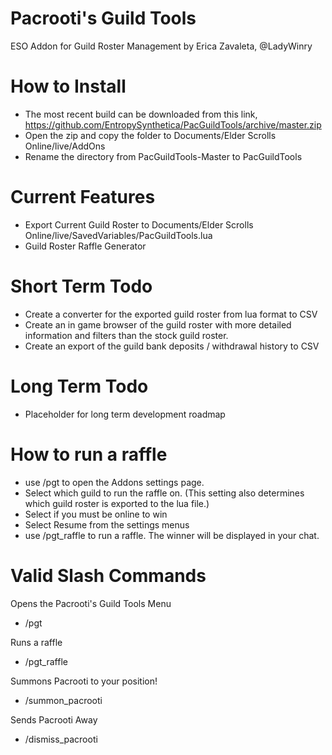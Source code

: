 # Pacrooti's Guild Tools
ESO Addon for Guild Roster Management by Erica Zavaleta, @LadyWinry

# How to Install
* The most recent build can be downloaded from this link,  https://github.com/EntropySynthetica/PacGuildTools/archive/master.zip
* Open the zip and copy the folder to Documents/Elder Scrolls Online/live/AddOns
* Rename the directory from PacGuildTools-Master to PacGuildTools 

# Current Features
* Export Current Guild Roster to Documents/Elder Scrolls Online/live/SavedVariables/PacGuildTools.lua
* Guild Roster Raffle Generator

# Short Term Todo
* Create a converter for the exported guild roster from lua format to CSV
* Create an in game browser of the guild roster with more detailed information and filters than the stock guild roster.  
* Create an export of the guild bank deposits / withdrawal history to CSV

# Long Term Todo
* Placeholder for long term development roadmap

# How to run a raffle
* use /pgt to open the Addons settings page.  
* Select which guild to run the raffle on.  (This setting also determines which guild roster is exported to the lua file.)
* Select if you must be online to win
* Select Resume from the settings menus
* use /pgt_raffle to run a raffle.  The winner will be displayed in your chat.


# Valid Slash Commands
Opens the Pacrooti's Guild Tools Menu
* /pgt

Runs a raffle               
* /pgt_raffle 

Summons Pacrooti to your position!       
* /summon_pacrooti  

Sends Pacrooti Away
* /dismiss_pacrooti  

